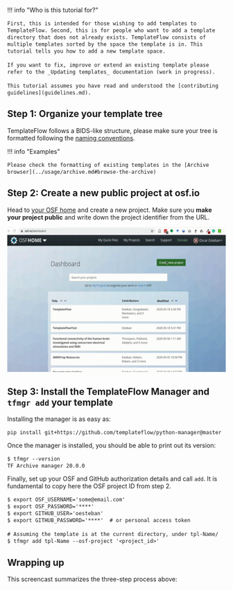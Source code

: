 
!!! info "Who is this tutorial for?"

	First, this is intended for those wishing to add templates to TemplateFlow. Second, this is for people who want to add a template directory that does not already exists. TemplateFlow consists of multiple templates sorted by the space the template is in. This tutorial tells you how to add a new template space.

	If you want to fix, improve or extend an existing template please refer to the _Updating templates_ documentation (work in progress).

	This tutorial assumes you have read and understood the [contributing guidelines](guidelines.md).

## Step 1: Organize your template tree

TemplateFlow follows a BIDS-like structure, please make sure your tree is formatted following the [naming conventions](naming.md).

!!! info "Examples"

    Please check the formatting of existing templates in the [Archive browser](../usage/archive.md#browse-the-archive)

## Step 2: Create a new public project at osf.io

Head to [your OSF home](https://osf.io/dashboard) and create a new project.
Make sure you **make your project public** and write down the project identifier from the URL.

![Screenshot](../assets/osf-project-creation.gif)

## Step 3: Install the TemplateFlow Manager and `tfmgr add` your template

Installing the manager is as easy as:

```Shell
pip install git+https://github.com/templateflow/python-manager@master
```

Once the manager is installed, you should be able to print out its version:

```Shell
$ tfmgr --version
TF Archive manager 20.0.0
```

Finally, set up your OSF and GitHub authorization details and call `add`.
It is fundamental to copy here the OSF project ID from step 2.

```Shell
$ export OSF_USERNAME='some@email.com'
$ export OSF_PASSWORD='****'
$ export GITHUB_USER='oesteban'
$ export GITHUB_PASSWORD='****'  # or personal access token

# Assuming the template is at the current directory, under tpl-Name/
$ tfmgr add tpl-Name --osf-project '<project_id>'
```

## Wrapping up

This screencast summarizes the three-step process above:

<script id="asciicast-331256" src="https://asciinema.org/a/331256.js" async data-autoplay="true" data-speed="4" data-theme="tango"></script>
